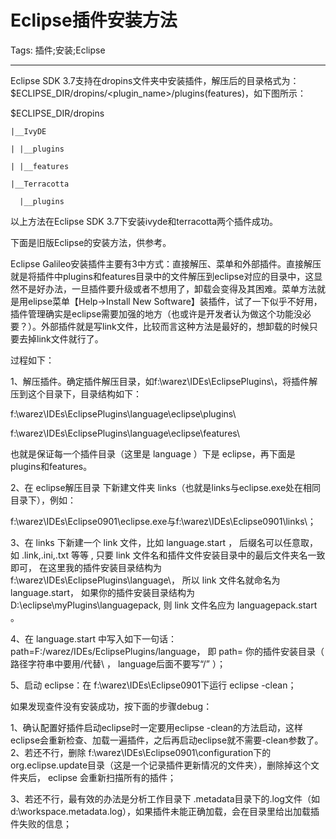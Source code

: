 # Eclipse插件安装方法
Tags: 插件;安装;Eclipse

------

Eclipse SDK 3.7支持在dropins文件夹中安装插件，解压后的目录格式为：$ECLIPSE_DIR/dropins/<plugin_name>/plugins(features)，如下图所示：

$ECLIPSE_DIR/dropins

    |__IvyDE

    | |__plugins

    | |__features

    |__Terracotta

      |__plugins

以上方法在Eclipse SDK 3.7下安装ivyde和terracotta两个插件成功。

 

下面是旧版Eclipse的安装方法，供参考。

Eclipse Galileo安装插件主要有3中方式：直接解压、菜单和外部插件。直接解压就是将插件中plugins和features目录中的文件解压到eclipse对应的目录中，这显然不是好办法，一旦插件要升级或者不想用了，卸载会变得及其困难。菜单方法就是用elipse菜单【Help->Install New Software】装插件，试了一下似乎不好用，插件管理确实是eclipse需要加强的地方（也或许是开发者认为做这个功能没必要？）。外部插件就是写link文件，比较而言这种方法是最好的，想卸载的时候只要去掉link文件就行了。

 
过程如下：

 
1、解压插件。确定插件解压目录，如f:\warez\IDEs\EclipsePlugins\，将插件解压到这个目录下，目录结构如下：
 
 f:\warez\IDEs\EclipsePlugins\language\eclipse\plugins\ 
 
f:\warez\IDEs\EclipsePlugins\language\eclipse\features\
 
也就是保证每一个插件目录（这里是 language ）下是 eclipse，再下面是 plugins和features。 
 
 2、在 eclipse解压目录 下新建文件夹   links（也就是links与eclipse.exe处在相同目录下），例如： 
 
 f:\warez\IDEs\Eclipse0901\eclipse.exe与f:\warez\IDEs\Eclipse0901\links\； 
 
 3、在  links   下新建一个   link   文件，比如   language.start  ， 后缀名可以任意取，如   .link,.ini,.txt   等等   ,   只要 link 文件名和插件文件安装目录中的最后文件夹名一致即可， 在这里我的插件安装目录结构为  f:\warez\IDEs\EclipsePlugins\language\， 所以   link   文件名就命名为 language.start， 如果你的插件安装目录结构为 D:\eclipse\myPlugins\languagepack,   则 link   文件名应为 languagepack.start 。 
 
 4、在 language.start 中写入如下一句话：path=F:/warez/IDEs/EclipsePlugins/language， 即 path= 你的插件安装目录（ 路径字符串中要用/代替\ ， language后面不要写“/” ）； 
 
 5、启动 eclipse：在 f:\warez\IDEs\Eclipse0901下运行 eclipse -clean；  
 
 如果发现查件没有安装成功，按下面的步骤debug： 
 
 1、确认配置好插件启动eclipse时一定要用eclipse -clean的方法启动，这样eclipse会重新检查、加载一遍插件，之后再启动eclipse就不需要-clean参数了。  2、若还不行，删除 f:\warez\IDEs\Eclipse0901\configuration下的org.eclipse.update目录（这是一个记录插件更新情况的文件夹），删除掉这个文件夹后，   eclipse   会重新扫描所有的插件； 
 
 3、若还不行，最有效的办法是分析工作目录下 .metadata目录下的.log文件（如 d:\workspace\.metadata\.log），如果插件未能正确加载，会在目录里给出加载插件失败的信息；